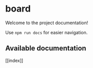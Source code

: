# board

Welcome to the project documentation!

Use `npm run docs` for easier navigation.

## Available documentation

[[index]]
